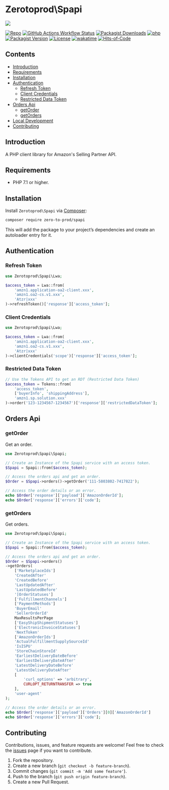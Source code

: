 # Zerotoprod\Spapi

![](art/logo.png)

[![Repo](https://img.shields.io/badge/github-gray?logo=github)](https://github.com/zero-to-prod/spapi)
[![GitHub Actions Workflow Status](https://img.shields.io/github/actions/workflow/status/zero-to-prod/spapi/test.yml?label=test)](https://github.com/zero-to-prod/spapi/actions)
[![Packagist Downloads](https://img.shields.io/packagist/dt/zero-to-prod/spapi?color=blue)](https://packagist.org/packages/zero-to-prod/spapi/stats)
[![php](https://img.shields.io/packagist/php-v/zero-to-prod/spapi.svg?color=purple)](https://packagist.org/packages/zero-to-prod/spapi/stats)
[![Packagist Version](https://img.shields.io/packagist/v/zero-to-prod/spapi?color=f28d1a)](https://packagist.org/packages/zero-to-prod/spapi)
[![License](https://img.shields.io/packagist/l/zero-to-prod/spapi?color=pink)](https://github.com/zero-to-prod/spapi/blob/main/LICENSE.md)
[![wakatime](https://wakatime.com/badge/github/zero-to-prod/spapi.svg)](https://wakatime.com/badge/github/zero-to-prod/spapi)
[![Hits-of-Code](https://hitsofcode.com/github/zero-to-prod/spapi?branch=main)](https://hitsofcode.com/github/zero-to-prod/spapi/view?branch=main)

## Contents

- [Introduction](#introduction)
- [Requirements](#requirements)
- [Installation](#installation)
- [Authentication](#authentication)
    - [Refresh Token](#refresh-token)
    - [Client Credentials](#client-credentials)
    - [Restricted Data Token](#restricted-data-token)
- [Orders Api](#orders-api)
    - [getOrder](#getorder)
    - [getOrders](#getorders)
- [Local Development](./LOCAL_DEVELOPMENT.md)
- [Contributing](#contributing)

## Introduction

A PHP client library for Amazon's Selling Partner API.

## Requirements

- PHP 7.1 or higher.

## Installation

Install `Zerotoprod\Spapi` via [Composer](https://getcomposer.org/):

```bash
composer require zero-to-prod/spapi
```

This will add the package to your project’s dependencies and create an autoloader entry for it.

## Authentication

### Refresh Token

```php
use Zerotoprod\Spapi\Lwa;

$access_token = Lwa::from(
    'amzn1.application-oa2-client.xxx',
    'amzn1.oa2-cs.v1.xxx',
    'Atzr|xxx'
)->refreshToken()['response']['access_token'];
```

### Client Credentials

```php
use Zerotoprod\Spapi\Lwa;

$access_token = Lwa::from(
    'amzn1.application-oa2-client.xxx',
    'amzn1.oa2-cs.v1.xxx',
    'Atzr|xxx'
)->clientCredentials('scope')['response']['access_token'];
```

### Restricted Data Token

```php
// Use the Tokens API to get an RDT (Restricted Data Token)
$access_token = Tokens::from(
    'access_token',
    ['buyerInfo', 'shippingAddress'],
    'amzn1.sp.solution.xxx'
)->order('123-1234567-1234567')['response']['restrictedDataToken'];
```

## Orders Api

### getOrder

Get an order.

```php
use Zerotoprod\Spapi\Spapi;

// Create an Instance of the Spapi service with an access token. 
$Spapi = Spapi::from($access_token);

// Access the orders api and get an order.
$Order = $Spapi->orders()->getOrder('111-5803802-7417822');

// Access the order details or an error.
echo $Order['response']['payload']['AmazonOrderId'];
echo $Order['response']['errors']['code'];
```

### getOrders

Get orders.

```php
use Zerotoprod\Spapi\Spapi;

// Create an Instance of the Spapi service with an access token. 
$Spapi = Spapi::from($access_token);

// Access the orders api and get an order.
$Order = $Spapi->orders()
->getOrders(
    ['MarketplaceIds']
    'CreatedAfter'
    'CreatedBefore'
    'LastUpdatedAfter'
    'LastUpdatedBefore'
    '[OrderStatuses']
    ['FulfillmentChannels']
    ['PaymentMethods']
    'BuyerEmail'
    'SellerOrderId'
    MaxResultsPerPage
    ['EasyShipShipmentStatuses']
    ['ElectronicInvoiceStatuses']
    'NextToken'
    ['AmazonOrderIds']
    'ActualFulfillmentSupplySourceId'
    'IsISPU'
    'StoreChainStoreId'
    'EarliestDeliveryDateBefore'
    'EarliestDeliveryDateAfter'
    'LatestDeliveryDateBefore'
    'LatestDeliveryDateAfter'
    [
        'curl_options' => 'arbitrary',
        CURLOPT_RETURNTRANSFER => true
    ],
    'user-agent'
);

// Access the order details or an error.
echo $Order['response']['payload']['Orders'][0]['AmazonOrderId']
echo $Order['response']['errors']['code'];
```

## Contributing

Contributions, issues, and feature requests are welcome!
Feel free to check the [issues](https://github.com/zero-to-prod/spapi/issues) page if you want to contribute.

1. Fork the repository.
2. Create a new branch (`git checkout -b feature-branch`).
3. Commit changes (`git commit -m 'Add some feature'`).
4. Push to the branch (`git push origin feature-branch`).
5. Create a new Pull Request.